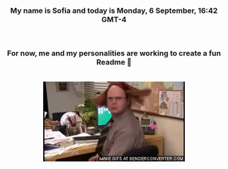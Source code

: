 


<div align="center">
<h3 >My name is Sofia and today is Monday, 6 September, 16:42 GMT-4</h3><br>
<h3 >For now, me and my personalities are working to create a fun Readme 👋
</h3><br>
<img src='img/dwight.gif' alt='working...'/>
</div>
